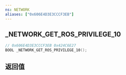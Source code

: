 ```yaml
---
ns: NETWORK
aliases: ["0x606E4D3E3CCCF3EB"]
---
```

## _NETWORK_GET_ROS_PRIVILEGE_10

```c
// 0x606E4D3E3CCCF3EB 0x424C6E27
BOOL _NETWORK_GET_ROS_PRIVILEGE_10();
```


## 返回值
